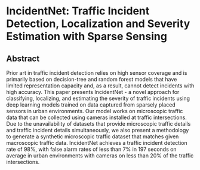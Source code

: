 
# IncidentNet: Traffic Incident Detection, Localization and Severity Estimation with Sparse Sensing

## Abstract

Prior art in traffic incident detection relies on high sensor coverage and is primarily based on decision-tree and random forest models that have limited representation capacity and, as a result, cannot detect incidents with high accuracy. This paper presents IncidentNet - a novel approach for classifying, localizing, and estimating the severity of traffic incidents using deep learning models trained on data captured from sparsely placed sensors in urban environments. Our model works on microscopic traffic data that can be collected using cameras installed at traffic intersections. Due to the unavailability of datasets that provide microscopic traffic details and traffic incident details simultaneously, we also present a methodology to generate a synthetic microscopic traffic dataset that matches given macroscopic traffic data. IncidentNet achieves a traffic incident detection rate of 98%, with false alarm rates of less than 7% in 197 seconds on average in urban environments with cameras on less than 20% of the traffic intersections.
